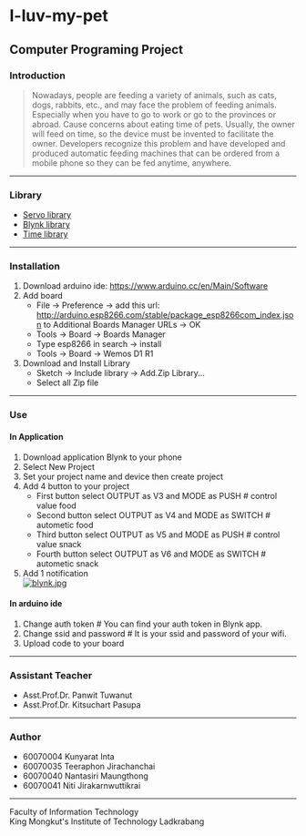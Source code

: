 # I-luv-my-pet
Computer Programing Project
---
### Introduction
> Nowadays, people are feeding a variety of animals, such as cats, dogs, rabbits, etc., and may face the problem of feeding animals. Especially when you have to go to work or go to the provinces or abroad. Cause concerns about eating time of pets. Usually, the owner will feed on time, so the device must be invented to facilitate the owner. Developers recognize this problem and have developed and produced automatic feeding machines that can be ordered from a mobile phone so they can be fed anytime, anywhere.
---
### Library
* [Servo library](https://github.com/arduino-libraries/Servo)
* [Blynk library](https://github.com/blynkkk/blynk-library/releases/tag/v0.5.2)
* [Time library](https://github.com/PaulStoffregen/Time)
---
### Installation
1. Download arduino ide: https://www.arduino.cc/en/Main/Software
2. Add board
   * File -> Preference -> add this url: http://arduino.esp8266.com/stable/package_esp8266com_index.json to Additional Boards Manager URLs -> OK
   * Tools -> Board -> Boards Manager
   * Type esp8266 in search -> install
   * Tools -> Board -> Wemos D1 R1
3. Download and Install Library
   * Sketch -> Include library -> Add.Zip Library...
   * Select all Zip file
---
### Use
#### In Application
1. Download application Blynk to your phone
2. Select New Project
3. Set your project name and device then create project
4. Add 4 button to your project
   * First button select OUTPUT as V3 and MODE as PUSH  \# control value food
   * Second button select OUTPUT as V4 and MODE as SWITCH  \# autometic food
   * Third button select OUTPUT as V5 and MODE as PUSH  \# control value snack
   * Fourth button select OUTPUT as V6 and MODE as SWITCH  \# autometic snack
5. Add 1 notification <br>
[![blynk.jpg](https://s17.postimg.cc/hmmuh92in/blynk.jpg)](https://postimg.cc/image/ic5mtm323/)
#### In arduino ide
1. Change auth token \# You can find your auth token in Blynk app.
2. Change ssid and password \# It is your ssid and password of your wifi.
3. Upload code to your board
---
### Assistant Teacher
* Asst.Prof.Dr. Panwit Tuwanut
* Asst.Prof.Dr. Kitsuchart Pasupa
---
### Author
* 60070004 Kunyarat Inta
* 60070035 Teeraphon Jirachanchai
* 60070040 Nantasiri Maungthong
* 60070041 Niti Jirakarnwuttikrai
---
Faculty of Information Technology <br>
King Mongkut's Institute of Technology Ladkrabang
